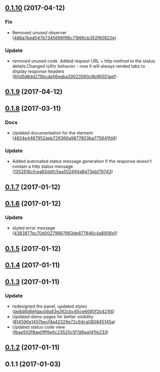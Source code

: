 <a name="0.1.10"></a>
## [0.1.10](https://github.com/advanced-rest-client/response-status-view/compare/0.1.8...v0.1.10) (2017-04-12)


### Fix

* Removed unused observer ([488a7bed047b7345696f98c71966cb352f60820e](https://github.com/advanced-rest-client/response-status-view/commit/488a7bed047b7345696f98c71966cb352f60820e))

### Update

* removed unused code. Added request URL + http method to the status details.Changed isXhr behavior - now it will always rended tabs to display response headers ([60d5d8dd279bcda56eaba29023560c8b96551aef](https://github.com/advanced-rest-client/response-status-view/commit/60d5d8dd279bcda56eaba29023560c8b96551aef))



<a name="0.1.9"></a>
## [0.1.9](https://github.com/advanced-rest-client/response-status-view/compare/0.1.8...v0.1.9) (2017-04-12)




<a name="0.1.8"></a>
## [0.1.8](https://github.com/advanced-rest-client/response-status-view/compare/0.1.7...v0.1.8) (2017-03-11)


### Docs

* Updated documentation for the element ([4824e4467952aeb729366a9877803ba775641fd4](https://github.com/advanced-rest-client/response-status-view/commit/4824e4467952aeb729366a9877803ba775641fd4))

### Update

* Added automated status message generation if the response doesn't contain a http status message. ([1352916cfcea82ddfc5ea502494a8d73ebf76743](https://github.com/advanced-rest-client/response-status-view/commit/1352916cfcea82ddfc5ea502494a8d73ebf76743))



<a name="0.1.7"></a>
## [0.1.7](https://github.com/advanced-rest-client/response-status-view/compare/0.1.6...v0.1.7) (2017-01-12)




<a name="0.1.6"></a>
## [0.1.6](https://github.com/advanced-rest-client/response-status-view/compare/0.1.4...v0.1.6) (2017-01-12)


### Update

* styled error message ([4383877ec70d00279667663de877646c4a8956e1](https://github.com/advanced-rest-client/response-status-view/commit/4383877ec70d00279667663de877646c4a8956e1))



<a name="0.1.5"></a>
## [0.1.5](https://github.com/advanced-rest-client/response-status-view/compare/0.1.4...v0.1.5) (2017-01-12)




<a name="0.1.4"></a>
## [0.1.4](https://github.com/advanced-rest-client/response-status-view/compare/0.1.3...v0.1.4) (2017-01-11)




<a name="0.1.3"></a>
## [0.1.3](https://github.com/advanced-rest-client/response-status-view/compare/0.1.1...v0.1.3) (2017-01-11)


### Update

* redesigned the panel, updated styles ([de8d8d6efdacb9a83e262cbc65ce6680f2b421f4](https://github.com/advanced-rest-client/response-status-view/commit/de8d8d6efdacb9a83e262cbc65ce6680f2b421f4))
* Updated demo pages for better visibility ([814596e1407becf4a42029e72c64ca080845145a](https://github.com/advanced-rest-client/response-status-view/commit/814596e1407becf4a42029e72c64ca080845145a))
* Updated status code view ([fbae502f8ae0fff6e6c23525c5f7d6ea141fe233](https://github.com/advanced-rest-client/response-status-view/commit/fbae502f8ae0fff6e6c23525c5f7d6ea141fe233))



<a name="0.1.2"></a>
## [0.1.2](https://github.com/advanced-rest-client/response-status-view/compare/0.1.1...v0.1.2) (2017-01-11)




<a name="0.1.1"></a>
## 0.1.1 (2017-01-03)




